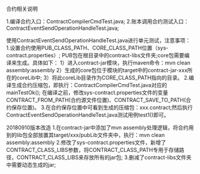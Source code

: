 合约相关说明

1.编译合约入口：ContractCompilerCmdTest.java;
2.账本调用合约测试入口：ContractEventSendOperationHandleTest.java;  

使用ContractEventSendOperationHandleTest.java进行单元测试，注意事项：
1.设置合约使用PUB_CLASS_PATH、CORE_CLASS_PATH位置（sys-contract.properties）;
PUB包在根目录中的contract-libs文件夹;core包需要编译来生成。具体如下：
1）进入contract-jar模块，执行maven命令：mvn clean assembly:assembly
2）生成的core包位于模块的target中的contract-jar-xxx所在的coreLib中;
3）将此coreLib目录作为CORE_CLASS_PATH指向的目录。
2.编译生成合约压缩包，即执行：ContractCompilerCmdTest.java对应的mainTestOk();
在编译之前，修改sys-contract.properties文件的变量CONTRACT_FROM_PATH(合约源文件位置)、CONTRACT_SAVE_TO_PATH(合约保存位置)。
3.在合约保存位置中可看到生成的压缩包：xxx.contract;然后执行 ContractEventSendOperationHandleTest.java测试用例test1()即可。  

20180910版本改造
1.在contract-jar中添加了mvn assembly处理逻辑，将合约用到的lib包全部放置其target/xxx/pubLib文件夹中，执行：mvn clean assembly:assembly
2.修改了sys-contract.properties文件，新增了CONTRACT_CLASS_LIBS参数，将CONTRACT_CLASS_PATH专用于存储路径，CONTRACT_CLASS_LIBS来存放所有的jar包;
3.删减了contract-libs文件夹中需要动态生成的jar;



